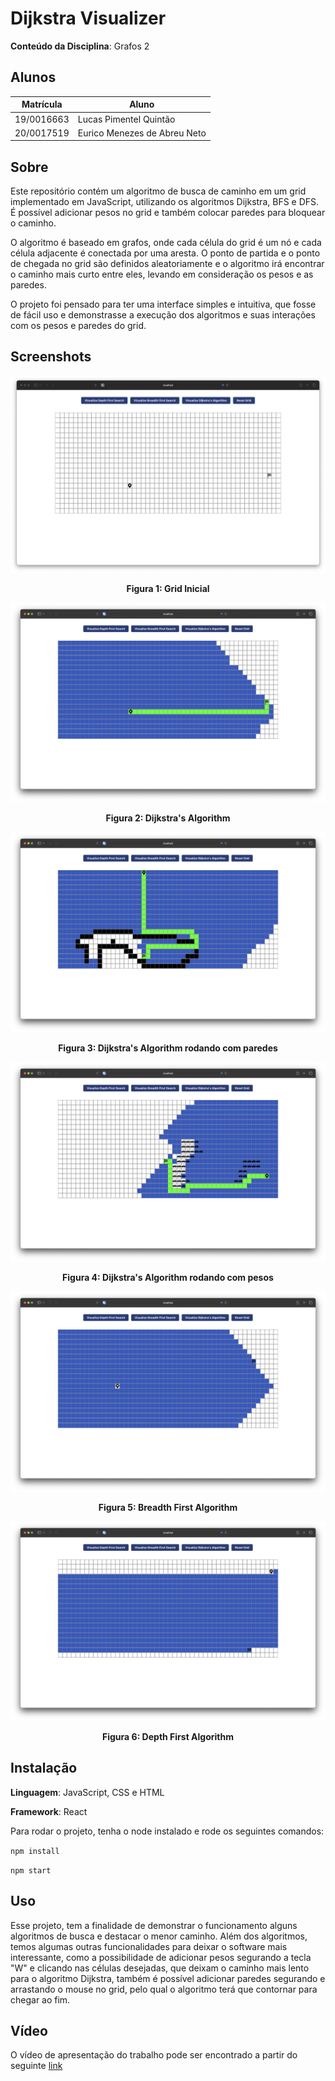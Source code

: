 # Dijkstra Visualizer

**Conteúdo da Disciplina**: Grafos 2

## Alunos

| Matrícula  | Aluno                        |
| ---------- | ---------------------------- |
| 19/0016663 | Lucas Pimentel Quintão       |
| 20/0017519 | Eurico Menezes de Abreu Neto |

## Sobre

Este repositório contém um algoritmo de busca de caminho em um grid implementado em JavaScript, utilizando os algoritmos Dijkstra, BFS e DFS. É possível adicionar pesos no grid e também colocar paredes para bloquear o caminho.

O algoritmo é baseado em grafos, onde cada célula do grid é um nó e cada célula adjacente é conectada por uma aresta. O ponto de partida e o ponto de chegada no grid são definidos aleatoriamente e o algoritmo irá encontrar o caminho mais curto entre eles, levando em consideração os pesos e as paredes.

O projeto foi pensado para ter uma interface simples e intuitiva, que fosse de fácil uso e demonstrasse a execução dos algoritmos e suas interações com os pesos e paredes do grid.

## Screenshots

![image](assets/1.png)

<figcaption align='center'>
    <b>Figura 1: Grid Inicial</b>
</figcaption>

![image](assets/2.png)

<figcaption align='center'>
    <b>Figura 2: Dijkstra's Algorithm</b>
</figcaption>

![image](assets/3.png)

<figcaption align='center'>
    <b>Figura 3: Dijkstra's Algorithm rodando com paredes</b>
</figcaption>

![image](assets/4.png)

<figcaption align='center'>
    <b>Figura 4: Dijkstra's Algorithm rodando com pesos</b>
</figcaption>

![image](assets/5.png)

<figcaption align='center'>
    <b>Figura 5: Breadth First Algorithm</b>
</figcaption>

![image](assets/6.png)

<figcaption align='center'>
    <b>Figura 6: Depth First Algorithm</b>
</figcaption>

## Instalação

**Linguagem**: JavaScript, CSS e HTML

**Framework**: React

Para rodar o projeto, tenha o node instalado e rode os seguintes comandos:

`npm install`

`npm start`

## Uso

Esse projeto, tem a finalidade de demonstrar o funcionamento alguns algoritmos de busca e destacar o menor caminho. Além dos algoritmos, temos algumas outras funcionalidades para deixar o software mais interessante, como a possibilidade de adicionar pesos segurando a tecla "W" e clicando nas células desejadas, que deixam o caminho mais lento para o algoritmo Dijkstra, também é possível adicionar paredes segurando e arrastando o mouse no grid, pelo qual o algoritmo terá que contornar para chegar ao fim.

## Vídeo

O vídeo de apresentação do trabalho pode ser encontrado a partir do seguinte [link](https://youtu.be/u021Ls7yLMI)
